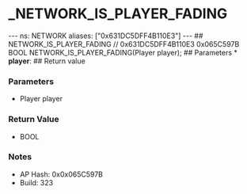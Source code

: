 # _NETWORK_IS_PLAYER_FADING

--- ns: NETWORK aliases: ["0x631DC5DFF4B110E3"] --- ## NETWORK_IS_PLAYER_FADING  // 0x631DC5DFF4B110E3 0x065C597B BOOL NETWORK_IS_PLAYER_FADING(Player player);   ## Parameters * **player**:  ## Return value

### Parameters
* Player player

### Return Value
* BOOL

### Notes
* AP Hash: 0x0x065C597B
* Build: 323

